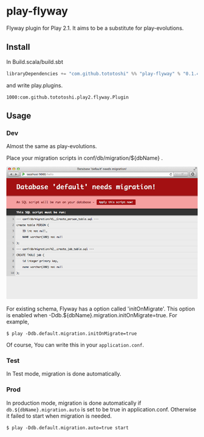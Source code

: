 # play-flyway

Flyway plugin for Play 2.1. It aims to be a substitute for play-evolutions.

## Install

In Build.scala/build.sbt

```scala
libraryDependencies += "com.github.tototoshi" %% "play-flyway" % "0.1.4"
```

and write play.plugins.

```
1000:com.github.tototoshi.play2.flyway.Plugin
```

## Usage

### Dev

Almost the same as play-evolutions.

Place your migration scripts in conf/db/migration/${dbName} .


![screenshot](/screenshot1.png)


For existing schema, Flyway has a option called 'initOnMigrate'. This option is enabled when -Ddb.${dbName}.migration.initOnMigrate=true.
For example,
```
$ play -Ddb.default.migration.initOnMigrate=true
```

Of course, You can write this in your `application.conf`.

### Test

In Test mode, migration is done automatically.



### Prod

In production mode, migration is done automatically if `db.${dbName}.migration.auto` is set to be true in application.conf.
Otherwise it failed to start when migration is needed.

```
$ play -Ddb.default.migration.auto=true start
```
